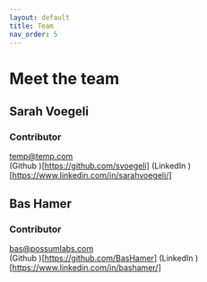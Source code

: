 ```yaml
---
layout: default
title: Team
nav_order: 5
---
```

# Meet the team

## Sarah Voegeli
### Contributor
<a href="mailto:temp@temp.com"><span class="iconify" data-icon="mdi-email" data-inline="false"></span>temp@temp.com</a>  
(Github <span class="iconify" data-icon="mdi-github" data-inline="false"></span>)[https://github.com/svoegeli]
(LinkedIn <span class="iconify" data-icon="mdi-linkedin" data-inline="false"></span>)[https://www.linkedin.com/in/sarahvoegeli/]



## Bas Hamer
### Contributor
<a href="mailto:bas@possumlabs.com"><span class="iconify" data-icon="mdi-email" data-inline="false"></span>bas@possumlabs.com</a>  
(Github <span class="iconify" data-icon="mdi-github" data-inline="false"></span>)[https://github.com/BasHamer]
(LinkedIn <span class="iconify" data-icon="mdi-linkedin" data-inline="false"></span>)[https://www.linkedin.com/in/bashamer/]

